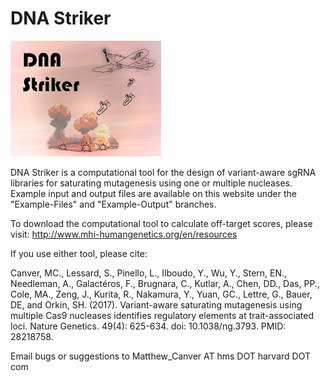 ﻿# DNA Striker

![DNA Striker](https://github.com/mcanver/DNA-Striker/raw/master/DNA-Striker.png)

DNA Striker is a computational tool for the design of variant-aware sgRNA libraries for saturating mutagenesis using one or multiple nucleases. Example input and output files are available on this website under the "Example-Files" and "Example-Output" branches.

To download the computational tool to calculate off-target scores, please visit: http://www.mhi-humangenetics.org/en/resources

If you use either tool, please cite:

Canver, MC., Lessard, S., Pinello, L., Ilboudo, Y., Wu, Y., Stern, EN., Needleman, A., Galactéros, F., Brugnara, C., Kutlar, A., Chen, DD., Das, PP., Cole, MA., Zeng, J., Kurita, R., Nakamura, Y., Yuan, GC., Lettre, G., Bauer, DE, and Orkin, SH. (2017). Variant-aware saturating mutagenesis using multiple Cas9 nucleases identifies regulatory elements at trait-associated loci. Nature Genetics. 49(4): 625-634. doi: 10.1038/ng.3793. PMID: 28218758.

Email bugs or suggestions to Matthew_Canver AT hms DOT harvard DOT com

